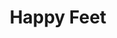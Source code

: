 ---
title: Happy Feet
picture: happyFeet.jpg
viewer_title: Happy Feet
thumbnail: happyFeet_t.jpg
alt: Happy Feet
medium: Oil
width: 18"
height: 24"
---